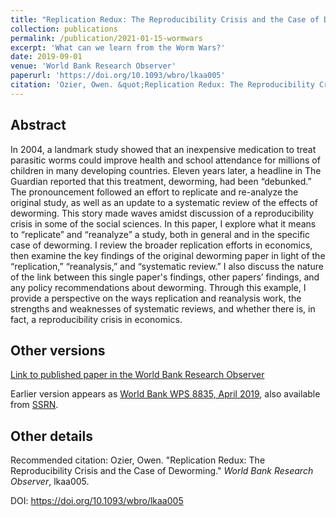 ```yaml
---
title: "Replication Redux: The Reproducibility Crisis and the Case of Deworming"
collection: publications
permalink: /publication/2021-01-15-wormwars
excerpt: 'What can we learn from the Worm Wars?'
date: 2019-09-01
venue: 'World Bank Research Observer'
paperurl: 'https://doi.org/10.1093/wbro/lkaa005'
citation: 'Ozier, Owen. &quot;Replication Redux: The Reproducibility Crisis and the Case of Deworming.&quot; <i>World Bank Research Observer</i>, lkaa005.'
---
```

 

## Abstract
In 2004, a landmark study showed that an inexpensive medication to treat parasitic worms could improve health and
school attendance for millions of children in many developing countries.
Eleven years later, a headline in The Guardian reported that this treatment, deworming, had been “debunked.”
The pronouncement followed an effort to replicate and re-analyze the original study, as well as an update to a systematic review of the effects of deworming.
This story made waves amidst discussion of a reproducibility crisis in some of the social sciences.
In this paper, I explore what it means to “replicate” and “reanalyze” a study,
both in general and in the specific case of deworming. I review the broader replication efforts in economics,
then examine the key findings of the original deworming paper in light of the “replication,” “reanalysis,” and “systematic review.”
I also discuss the nature of the link between this single paper's findings, other papers’ findings, and any policy recommendations about deworming.
Through this example, I provide a perspective on the ways replication and reanalysis work, the strengths and weaknesses of systematic reviews,
and whether there is, in fact, a reproducibility crisis in economics.



## Other versions

[Link to published paper in the World Bank Research Observer](https://doi.org/10.1093/wbro/lkaa005)

Earlier version appears as [World Bank WPS 8835, April 2019](https://documents.worldbank.org/en/publication/documents-reports/documentdetail/118271556632669793/replication-redux-the-reproducibility-crisis-and-the-case-of-deworming), also available from [SSRN](https://papers.ssrn.com/sol3/papers.cfm?abstract_id=3380728).

<!--- ## Data Data and analysis files: [(hosted at RESTUD)](https://academic.oup.com/restud/article-abstract/83/1/231/2461232) / [(hosted at github)](http://owenozier.github.io/files/data/MS17455Supplementary.zip) /  --->


## Other details

Recommended citation: Ozier, Owen. &quot;Replication Redux: The Reproducibility Crisis and the Case of Deworming.&quot; <i>World Bank Research Observer</i>, lkaa005.

DOI: https://doi.org/10.1093/wbro/lkaa005


